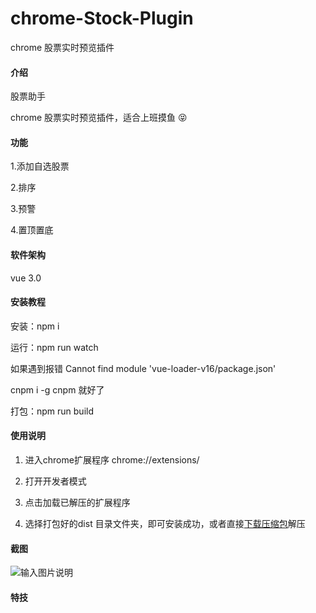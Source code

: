 # chrome-Stock-Plugin
chrome 股票实时预览插件

#### 介绍

股票助手

chrome 股票实时预览插件，适合上班摸鱼 :stuck_out_tongue_closed_eyes: 

#### 功能

1.添加自选股票

2.排序

3.预警

4.置顶置底

#### 软件架构

vue 3.0


#### 安装教程

安装：npm i

运行：npm run watch

如果遇到报错 Cannot find module 'vue-loader-v16/package.json'

cnpm i -g cnpm 就好了

打包：npm run build


#### 使用说明

1. 进入chrome扩展程序 chrome://extensions/

2. 打开开发者模式

3. 点击加载已解压的扩展程序

4. 选择打包好的dist 目录文件夹，即可安装成功，或者直接<a href="https://gitee.com/dongzigang/chrome-Stock-Plugin/blob/master/%E8%82%A1%E7%A5%A8%E5%8A%A9%E6%89%8BV1.0.0.zip" taeget="_blank">下载压缩包</a>解压


#### 截图

![输入图片说明](https://images.gitee.com/uploads/images/2021/1030/213954_3be9918f_1522769.png "股票助手-截图.png")



#### 特技
